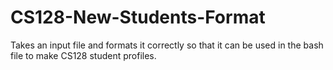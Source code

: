 # CS128-New-Students-Format
Takes an input file and formats it correctly so that it can be used in the bash file to make CS128 student profiles.
